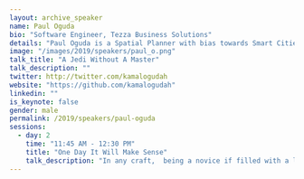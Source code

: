 ```yaml
---
layout: archive_speaker
name: Paul Oguda
bio: "Software Engineer, Tezza Business Solutions"
details: "Paul Oguda is a Spatial Planner with bias towards Smart Cities, an autodidact Programmer who loves Ruby but plays with Elixir/Erlang , Python, and Javascript at times. Furthermore, he loves GIS and Mapping and when not playing with computers he relaxes by watching local and international football. Currently Paul works at Research Solutions Africa as a location analyst."
image: "/images/2019/speakers/paul_o.png"
talk_title: "A Jedi Without A Master"
talk_description: ""
twitter: http://twitter.com/kamalogudah
website: "https://github.com/kamalogudah"
linkedin: ""
is_keynote: false
gender: male
permalink: /2019/speakers/paul-oguda
sessions:
  - day: 2
    time: "11:45 AM - 12:30 PM"
    title: "One Day It Will Make Sense"
    talk_description: "In any craft,  being a novice if filled with a lot of uncertainties, you got this idea of what you want to be, but there is a lot that will come your war in terms of obstacles. This talk is aimed to show beginning programmers of what stands between them and their dreams, and how to get there."
---
```

